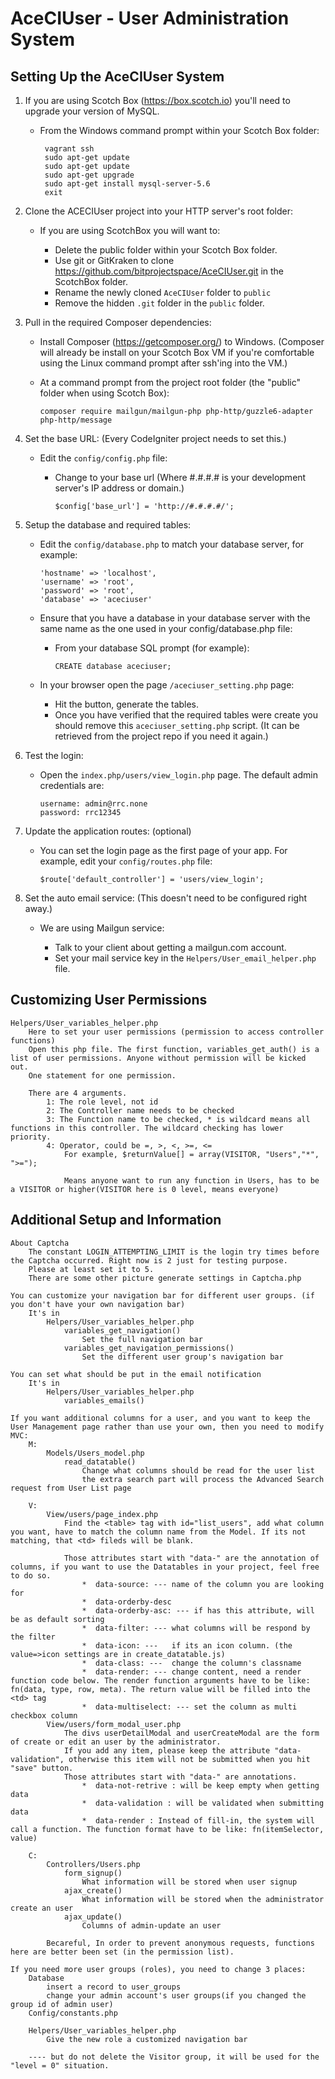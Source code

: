 # AceCIUser - User Administration System

## Setting Up the AceCIUser System

1. If you are using Scotch Box (https://box.scotch.io) you'll need to upgrade your version of MySQL. 
   * From the Windows command prompt within your Scotch Box folder:
    
          vagrant ssh
          sudo apt-get update
          sudo apt-get update
          sudo apt-get upgrade
          sudo apt-get install mysql-server-5.6
          exit

2. Clone the ACECIUser project into your HTTP server's root folder:
   * If you are using ScotchBox you will want to:
   
     * Delete the public folder within your Scotch Box folder.
     * Use git or GitKraken to clone https://github.com/bitprojectspace/AceCIUser.git in the ScotchBox folder.
     * Rename the newly cloned `AceCIUser` folder to `public`
     * Remove the hidden `.git` folder in the `public` folder.

3. Pull in the required Composer dependencies:
   * Install Composer (https://getcomposer.org/) to Windows. (Composer will already be install on your Scotch Box VM if you're comfortable using the Linux command prompt after ssh'ing into the VM.)
   * At a command prompt from the project root folder (the "public" folder when using Scotch Box):
   
         composer require mailgun/mailgun-php php-http/guzzle6-adapter php-http/message

4. Set the base URL: (Every CodeIgniter project needs to set this.)
   * Edit the `config/config.php` file:
     * Change to your base url (Where #.#.#.# is your development server's IP address or domain.)
     
           $config['base_url'] = 'http://#.#.#.#/';
			
5. Setup the database and required tables:
   * Edit the `config/database.php` to match your database server, for example:
    
         'hostname' => 'localhost',
         'username' => 'root',
         'password' => 'root',
         'database' => 'aceciuser'

   * Ensure that you have a database in your database server with the same name as the one used in your config/database.php file:
     * From your database SQL prompt (for example):
     
           CREATE database aceciuser;
			
   * In your browser open the page `/aceciuser_setting.php` page:
     * Hit the button, generate the tables.
     * Once you have verified that the required tables were create you should remove this `aceciuser_setting.php` script. (It can be retrieved from the project repo if you need it again.)

5. Test the login:
   * Open the `index.php/users/view_login.php` page. The default admin credentials are:
   
         username: admin@rrc.none
         password: rrc12345

6. Update the application routes: (optional)
   * You can set the login page as the first page of your app. For example, edit your `config/routes.php` file:
   
         $route['default_controller'] = 'users/view_login';	

7. Set the auto email service: (This doesn't need to be configured right away.)
   * We are using Mailgun service:
   
     * Talk to your client about getting a mailgun.com account.
     * Set your mail service key in the `Helpers/User_email_helper.php` file.

## Customizing User Permissions
	
    Helpers/User_variables_helper.php
        Here to set your user permissions (permission to access controller functions)
        Open this php file. The first function, variables_get_auth() is a list of user permissions. Anyone without permission will be kicked out.
		One statement for one permission.
		
        There are 4 arguments.
            1: The role level, not id
            2: The Controller name needs to be checked
            3: The Function name to be checked, * is wildcard means all functions in this controller. The wildcard checking has lower priority.
            4: Operator, could be =, >, <, >=, <=
				For example, $returnValue[] = array(VISITOR, "Users","*", ">=");
	
				Means anyone want to run any function in Users, has to be a VISITOR or higher(VISITOR here is 0 level, means everyone)

## Additional Setup and Information

    About Captcha
        The constant LOGIN_ATTEMPTING_LIMIT is the login try times before the Captcha occurred. Right now is 2 just for testing purpose.
        Please at least set it to 5.
        There are some other picture generate settings in Captcha.php

    You can customize your navigation bar for different user groups. (if you don't have your own navigation bar)
        It's in
            Helpers/User_variables_helper.php
                variables_get_navigation()
                    Set the full navigation bar
                variables_get_navigation_permissions()
                    Set the different user group's navigation bar
                
    You can set what should be put in the email notification
        It's in
            Helpers/User_variables_helper.php
                variables_emails()
                
    If you want additional columns for a user, and you want to keep the User Management page rather than use your own, then you need to modify MVC:
        M:
            Models/Users_model.php
                read_datatable()
                    Change what columns should be read for the user list
                    the extra search part will process the Advanced Search request from User List page
					
		V:
			View/users/page_index.php
				Find the <table> tag with id="list_users", add what column you want, have to match the column name from the Model. If its not matching, that <td> fileds will be blank.
				
				Those attributes start with "data-" are the annotation of columns, if you want to use the Datatables in your project, feel free to do so.
					*  data-source: --- name of the column you are looking for
					*  data-orderby-desc
					*  data-orderby-asc: --- if has this attribute, will be as default sorting
					*  data-filter: --- what columns will be respond by the filter
					*  data-icon: ---   if its an icon column. (the value=>icon settings are in create_datatable.js)
					*  data-class: ---  change the column's classname
					*  data-render: --- change content, need a render function code below. The render function arguments have to be like: fn(data, type, row, meta). The return value will be filled into the <td> tag
					*  data-multiselect: --- set the column as multi checkbox column
			View/users/form_modal_user.php
				The divs userDetailModal and userCreateModal are the form of create or edit an user by the administrator.
				If you add any item, please keep the attribute "data-validation", otherwise this item will not be submitted when you hit "save" button.
				Those attributes start with "data-" are annotations.
					*  data-not-retrive : will be keep empty when getting data
					*  data-validation : will be validated when submitting data
					*  data-render : Instead of fill-in, the system will call a function. The function format have to be like: fn(itemSelector, value)
					
		C:		
			Controllers/Users.php
				form_signup()
					What information will be stored when user signup
				ajax_create()
					What information will be stored when the administrator create an user
				ajax_update()
					Columns of admin-update an user
				
			Becareful, In order to prevent anonymous requests, functions here are better been set (in the permission list). 

	If you need more user groups (roles), you need to change 3 places:
		Database
			insert a record to user_groups
			change your admin account's user groups(if you changed the group id of admin user)
		Config/constants.php
						
		Helpers/User_variables_helper.php
			Give the new role a customized navigation bar
		
		---- but do not delete the Visitor group, it will be used for the "level = 0" situation.
